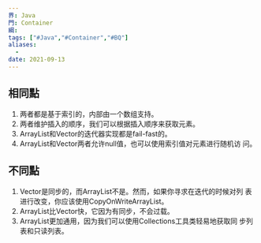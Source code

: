 ```yaml
---
界: Java
門: Container
綱: 
tags: ["#Java","#Container","#BQ"]
aliases:
  - 
date: 2021-09-13
---
```


## 相同點
1. 两者都是基于索引的，内部由一个数组支持。 
2. 两者维护插入的顺序，我们可以根据插入顺序来获取元素。
3. ArrayList和Vector的迭代器实现都是fail-fast的。
4. ArrayList和Vector两者允许null值，也可以使用索引值对元素进行随机访 问。

## 不同點


1.	Vector是同步的，而ArrayList不是。然而，如果你寻求在迭代的时候对列 表进行改变，你应该使用CopyOnWriteArrayList。 
2.	ArrayList比Vector快，它因为有同步，不会过载。 
3.	ArrayList更加通用，因为我们可以使用Collections工具类轻易地获取同 步列表和只读列表。